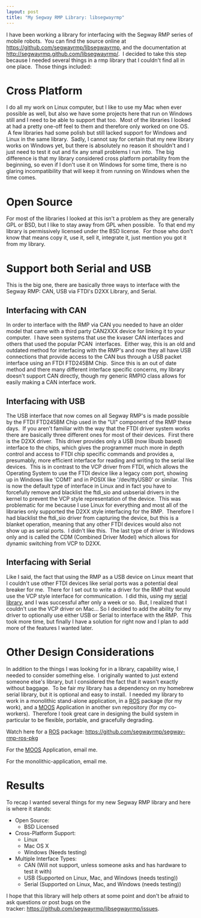 ```yaml
---
layout: post
title: "My Segway RMP Library: libsegwayrmp"
---
```


I have been working a library for interfacing with the Segway RMP series of mobile robots.  You can find the source online at <a href="https://github.com/segwayrmp/libsegwayrmp">https://github.com/segwayrmp/libsegwayrmp</a>, and the documentation at <a href="http://segwayrmp.github.com/libsegwayrmp/">http://segwayrmp.github.com/libsegwayrmp/</a>.  I decided to take this step because I needed several things in a rmp library that I couldn't find all in one place.  Those things included:

# Cross Platform

I do all my work on Linux computer, but I like to use my Mac when ever possible as well, but also we have some projects here that run on Windows still and I need to be able to support that too.  Most of the libraries I looked at had a pretty one-off feel to them and therefore only worked on one OS.  A few libraries had some polish but still lacked support for Windows and Linux in the same library.  Sadly, I cannot say for certain that my new library works on Windows yet, but there is absolutely no reason it shouldn't and I just need to test it out and fix any small problems I run into.  The big difference is that my library considered cross platform portability from the beginning, so even if I don't use it on Windows for some time, there is no glaring incompatibility that will keep it from running on Windows when the time comes.

# Open Source

For most of the libraries I looked at this isn't a problem as they are generally GPL or BSD, but I like to stay away from GPL when possible.  To that end my library is permissively licensed under the BSD license.  For those who don't know that means copy it, use it, sell it, integrate it, just mention you got it from my library.

# Support both Serial and USB

This is the big one, there are basically three ways to interface with the Segway RMP: CAN, USB via FTDI's D2XX Library, and Serial.

## Interfacing with CAN

In order to interface with the RMP via CAN you needed to have an older model that came with a third party CAN2XXX device for linking it to your computer.  I have seen systems that use the kvaser CAN interfaces and others that used the popular PCAN  interfaces.  Either way, this is an old and outdated method for interfacing with the RMP's and now they all have USB connections that provide access to the CAN bus through a USB packet interface using an FTDI FTD245BM Chip.  Since this is an out of date method and there many different interface specific concerns, my library doesn't support CAN directly, though my generic RMPIO class allows for easily making a CAN interface work.

## Interfacing with USB

The USB interface that now comes on all Segway RMP's is made possible by the FTDI FTD245BM Chip used in the "UI" component of the RMP these days.  If you aren't familiar with the way that the FTDI driver system works there are basically three different ones for most of their devices.  First there is the D2XX driver.  This driver provides only a USB (now libusb based) interface to the chips, which gives the programmer much more in depth control and access to FTDI chip specific commands and provides a, presumably, more efficient interface for reading and writing to the serial like devices.  This is in contrast to the VCP driver from FTDI, which allows the Operating System to use the FTDI device like a legacy com port, showing up in Windows like 'COM1' and in POSIX like '/dev/ttyUSB0' or similar.  This is now the default type of interface in Linux and in fact you have to forcefully remove and blacklist the ftdi_sio and usbserial drivers in the kernel to prevent the VCP style representation of the device.  This was problematic for me because I use Linux for everything and most all of the libraries only supported the D2XX style interfacing for the RMP.  Therefore I had blacklist the ftdi_sio driver from capturing the device, but this is a blanket operation, meaning that any other FTDI devices would also not show up as serial ports.  I didn't like this.  The last type of driver is Windows only and is called the CDM (Combined Driver Model) which allows for dynamic switching from VCP to D2XX.

## Interfacing with Serial

Like I said, the fact that using the RMP as a USB device on Linux meant that I couldn't use other FTDI devices like serial ports was a potential deal breaker for me.  There for I set out to write a driver for the RMP that would use the VCP style interface for communication.  I did this, using my <a href="https://github.com/wjwwood/serial">serial library</a>, and I was successful after only a week or so.  But, I realized that I couldn't use the VCP driver on Mac... So I decided to add the ability for my driver to optionally use either USB or Serial to interface with the RMP.  This took more time, but finally I have a solution for right now and I plan to add more of the features I wanted later.

# Other Design Considerations

In addition to the things I was looking for in a library, capability wise, I needed to consider something else.  I originally wanted to just extend someone else's library, but I considered the fact that it wasn't exactly without baggage.  To be fair my library has a dependency on my homebrew serial library, but it is optional and easy to install.  I needed my library to work in a monolithic stand-alone application, in a <a href="http://www.ros.org/wiki/">ROS</a> package (for my work), and a <a href="http://www.robots.ox.ac.uk/~mobile/MOOS/wiki/pmwiki.php">MOOS</a> Application in another svn repository (for my co-workers).  Therefore I took great care in designing the build system in particular to be flexible, portable, and gracefully degrading.

Watch here for a <a href="http://www.ros.org/wiki/">ROS</a> package: <a href="https://github.com/segwayrmp/segway-rmp-ros-pkg">https://github.com/segwayrmp/segway-rmp-ros-pkg</a>

For the <a href="http://www.robots.ox.ac.uk/~mobile/MOOS/wiki/pmwiki.php">MOOS</a> Application, email me.

For the monolithic-application, email me.

# Results

To recap I wanted several things for my new Segway RMP library and here is where it stands:

- Open Source:
    - BSD Licensed
- Cross-Platform Support:
	- Linux
	- Mac OS X
	- Windows (Needs testing)
- Multiple Interface Types:
	- CAN (Will not support, unless someone asks and has hardware to test it with)
	- USB (Supported on Linux, Mac, and Windows (needs testing))
	- Serial (Supported on Linux, Mac, and Windows (needs testing))

I hope that this library will help others at some point and don't be afraid to ask questions or post bugs on the tracker: <a href="https://github.com/segwayrmp/libsegwayrmp/issues">https://github.com/segwayrmp/libsegwayrmp/issues</a>.
